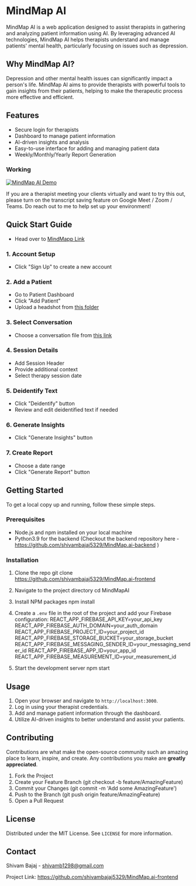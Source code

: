 # MindMap AI

MindMap AI is a web application designed to assist therapists in gathering and analyzing patient information using AI. By leveraging advanced AI technologies, MindMap AI helps therapists understand and manage patients' mental health, particularly focusing on issues such as depression.

## Why MindMap AI?

Depression and other mental health issues can significantly impact a person's life. MindMap AI aims to provide therapists with powerful tools to gain insights from their patients, helping to make the therapeutic process more effective and efficient.

## Features

- Secure login for therapists
- Dashboard to manage patient information
- AI-driven insights and analysis
- Easy-to-use interface for adding and managing patient data
- Weekly/Monthly/Yearly Report Generation


### Working
[![MindMap AI Demo](https://img.youtube.com/vi/h2XwWM39ZJA/0.jpg)](https://www.youtube.com/watch?v=h2XwWM39ZJA)

If you are a therapist meeting your clients virtually and want to try this out, please turn on the transcript saving feature on Google Meet / Zoom / Teams. Do reach out to me to help set up your environment!


## Quick Start Guide

- Head over to [MindMapp Link](https://mind-map-ai-frontend.vercel.app)

### 1. Account Setup
- Click "Sign Up" to create a new account

### 2. Add a Patient
- Go to Patient Dashboard
- Click "Add Patient"
- Upload a headshot from [this folder](https://github.com/shivambajaj5329/MindMap.AI-Resources/tree/main/Headshots%20to%20use)

### 3. Select Conversation
- Choose a conversation file from [this link](https://github.com/shivambajaj5329/MindMap.AI-Resources/tree/main/Conversation%20Text)

### 4. Session Details
- Add Session Header
- Provide additional context
- Select therapy session date

### 5. Deidentify Text
- Click "Deidentify" button
- Review and edit deidentified text if needed

### 6. Generate Insights
- Click "Generate Insights" button

### 7. Create Report
- Choose a date range
- Click "Generate Report" button


## Getting Started

To get a local copy up and running, follow these simple steps.

### Prerequisites

- Node.js and npm installed on your local machine
- Python3.9 for the backend (Checkout the backend repository here - https://github.com/shivambajaj5329/MindMap.ai-backend )

### Installation

1. Clone the repo
   git clone https://github.com/shivambajaj5329/MindMap.ai-frontend

2. Navigate to the project directory
   cd MindMapAI

3. Install NPM packages
   npm install

4. Create a `.env` file in the root of the project and add your Firebase configuration:
   REACT_APP_FIREBASE_API_KEY=your_api_key
   REACT_APP_FIREBASE_AUTH_DOMAIN=your_auth_domain
   REACT_APP_FIREBASE_PROJECT_ID=your_project_id
   REACT_APP_FIREBASE_STORAGE_BUCKET=your_storage_bucket
   REACT_APP_FIREBASE_MESSAGING_SENDER_ID=your_messaging_sender_id
   REACT_APP_FIREBASE_APP_ID=your_app_id
   REACT_APP_FIREBASE_MEASUREMENT_ID=your_measurement_id

5. Start the development server
   npm start

## Usage

1. Open your browser and navigate to `http://localhost:3000`.
2. Log in using your therapist credentials.
3. Add and manage patient information through the dashboard.
4. Utilize AI-driven insights to better understand and assist your patients.

## Contributing

Contributions are what make the open-source community such an amazing place to learn, inspire, and create. Any contributions you make are **greatly appreciated**.

1. Fork the Project
2. Create your Feature Branch (git checkout -b feature/AmazingFeature)
3. Commit your Changes (git commit -m 'Add some AmazingFeature')
4. Push to the Branch (git push origin feature/AmazingFeature)
5. Open a Pull Request

## License

Distributed under the MIT License. See `LICENSE` for more information.

## Contact

Shivam Bajaj - shivamb1298@gmail.com

Project Link: https://github.com/shivambajaj5329/MindMap.ai-frontend
